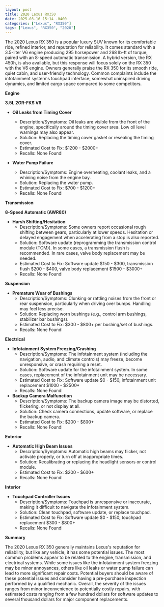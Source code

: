 ```yaml
---
layout: post
title: 2020 Lexus RX350
date: 2025-03-16 15:14 -0400
categories: ["Lexus", "RX350"]
tags: ["Lexus", "RX350", "2020"]
---
```

The 2020 Lexus RX 350 is a popular luxury SUV known for its comfortable ride, refined interior, and reputation for reliability. It comes standard with a 3.5-liter V6 engine producing 295 horsepower and 268 lb-ft of torque, paired with an 8-speed automatic transmission. A hybrid version, the RX 450h, is also available, but this response will focus solely on the RX 350 with the V6 engine. Owners generally praise the RX 350 for its smooth ride, quiet cabin, and user-friendly technology. Common complaints include the infotainment system's touchpad interface, somewhat uninspired driving dynamics, and limited cargo space compared to some competitors.

**Engine**

**3.5L 2GR-FKS V6**

*   **Oil Leaks from Timing Cover**
    *   Description/Symptoms: Oil leaks are visible from the front of the engine, specifically around the timing cover area. Low oil level warnings may also appear.
    *   Solution: Replacing the timing cover gasket or resealing the timing cover.
    *   Estimated Cost to Fix: $1200 - $2000+
    *   Recalls: None Found

*   **Water Pump Failure**
    *   Description/Symptoms: Engine overheating, coolant leaks, and a whining noise from the engine bay.
    *   Solution: Replacing the water pump.
    *   Estimated Cost to Fix: $700 - $1200+
    *   Recalls: None Found

**Transmission**

**8-Speed Automatic (AWR80)**

*   **Harsh Shifting/Hesitation**
    *   Description/Symptoms: Some owners report occasional rough shifting between gears, particularly at lower speeds. Hesitation or delayed engagement when accelerating from a stop is also reported.
    *   Solution: Software update (reprogramming the transmission control module (TCM)). In some cases, a transmission flush is recommended. In rare cases, valve body replacement may be needed.
    *   Estimated Cost to Fix: Software update $150 - $300, transmission flush $200 - $400, valve body replacement $1500 - $3000+
    *   Recalls: None Found

**Suspension**

*   **Premature Wear of Bushings**
    *   Description/Symptoms: Clunking or rattling noises from the front or rear suspension, particularly when driving over bumps. Handling may feel less precise.
    *   Solution: Replacing worn bushings (e.g., control arm bushings, stabilizer bar bushings).
    *   Estimated Cost to Fix: $300 - $800+ per bushing/set of bushings.
    *   Recalls: None Found

**Electrical**

*   **Infotainment System Freezing/Crashing**
    *   Description/Symptoms: The infotainment system (including the navigation, audio, and climate controls) may freeze, become unresponsive, or crash requiring a reset.
    *   Solution: Software update for the infotainment system. In some cases, replacement of the infotainment unit may be necessary.
    *   Estimated Cost to Fix: Software update $0 - $150, infotainment unit replacement $1000 - $2500+
    *   Recalls: None Found
*   **Backup Camera Malfunction**
    *   Description/Symptoms: The backup camera image may be distorted, flickering, or not display at all.
    *   Solution: Check camera connections, update software, or replace the backup camera.
    *   Estimated Cost to Fix: $200 - $800+
    *   Recalls: None Found

**Exterior**

*   **Automatic High Beam Issues**
    *   Description/Symptoms: Automatic high beams may flicker, not activate properly, or turn off at inappropriate times.
    *   Solution: Recalibrating or replacing the headlight sensors or control module.
    *   Estimated Cost to Fix: $200 - $600+
    *   Recalls: None Found

**Interior**

*   **Touchpad Controller Issues**
    *   Description/Symptoms: Touchpad is unresponsive or inaccurate, making it difficult to navigate the infotainment system.
    *   Solution: Clean touchpad, software update, or replace touchpad.
    *   Estimated Cost to Fix: Software update $0 - $150, touchpad replacement $300 - $800+
    *   Recalls: None Found

**Summary**

The 2020 Lexus RX 350 generally maintains Lexus's reputation for reliability, but like any vehicle, it has some potential issues. The most common problems appear to be related to the engine, transmission, and electrical systems. While some issues like the infotainment system freezing may be minor annoyances, others like oil leaks or water pump failure can lead to more significant repair costs. Potential buyers should be aware of these potential issues and consider having a pre-purchase inspection performed by a qualified mechanic. Overall, the severity of the issues ranges from minor inconvenience to potentially costly repairs, with estimated costs ranging from a few hundred dollars for software updates to several thousand dollars for major component replacements.


